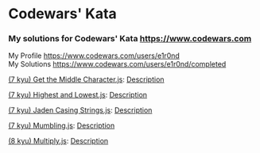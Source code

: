 # Codewars' Kata

### My solutions for Codewars' Kata https://www.codewars.com

My Profile https://www.codewars.com/users/e1r0nd<br>
My Solutions https://www.codewars.com/users/e1r0nd/completed

[(7 kyu) Get the Middle Character.js]((7%20kyu)%20Get%20the%20Middle%20Character.js): [Description](https://www.codewars.com/kata/get-the-middle-character/)

[(7 kyu) Highest and Lowest.js]((7%20kyu)%20Highest%20and%20Lowest.js): [Description](https://www.codewars.com/kata/highest-and-lowest/)

[(7 kyu) Jaden Casing Strings.js]((7%20kyu)%20Jaden%20Casing%20Strings.js): [Description](https://www.codewars.com/kata/jaden-casing-strings/)

[(7 kyu) Mumbling.js]((7%20kyu)%20Mumbling.js): [Description](https://www.codewars.com/kata/mumbling/)


[(8 kyu) Multiply.js]((8%20kyu)%20Multiply.js): [Description](https://www.codewars.com/kata/multiply/)
